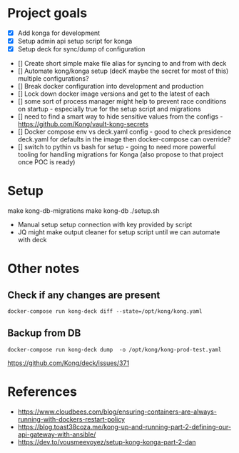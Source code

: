 # Project goals
- [X] Add konga for development
- [X] Setup admin api setup script for konga
- [X] Setup deck for sync/dump of configuration
- [] Create short simple make file alias for syncing to and from with deck
- [] Automate kong/konga setup (decK maybe the secret for most of this) multiple configurations?
- [] Break docker configuration into development and production
- [] Lock down docker image versions and get to the latest of each
- [] some sort of process manager might help to prevent race conditions on startup - especially true for the setup script and migrations
- [] need to find a smart way to hide sensitive values from the configs - https://github.com/Kong/vault-kong-secrets
- [] Docker compose env vs deck.yaml config - good to check presidence deck.yaml for defaults in the image then docker-compose can override?
- [] switch to pythin vs bash for setup - going to need more powerful tooling for handling migrations for Konga (also propose to that project once POC is ready)

# Setup
make kong-db-migrations
make kong-db
./setup.sh

- Manual setup setup connection with key provided by script
- JQ might make output cleaner for setup script until we can automate with deck

# Other notes
## Check if any changes are present
```
docker-compose run kong-deck diff --state=/opt/kong/kong.yaml

```

## Backup from DB
```
docker-compose run kong-deck dump  -o /opt/kong/kong-prod-test.yaml
```
https://github.com/Kong/deck/issues/371

# References
- https://www.cloudbees.com/blog/ensuring-containers-are-always-running-with-dockers-restart-policy
- https://blog.toast38coza.me/kong-up-and-running-part-2-defining-our-api-gateway-with-ansible/
- https://dev.to/vousmeevoyez/setup-kong-konga-part-2-dan
